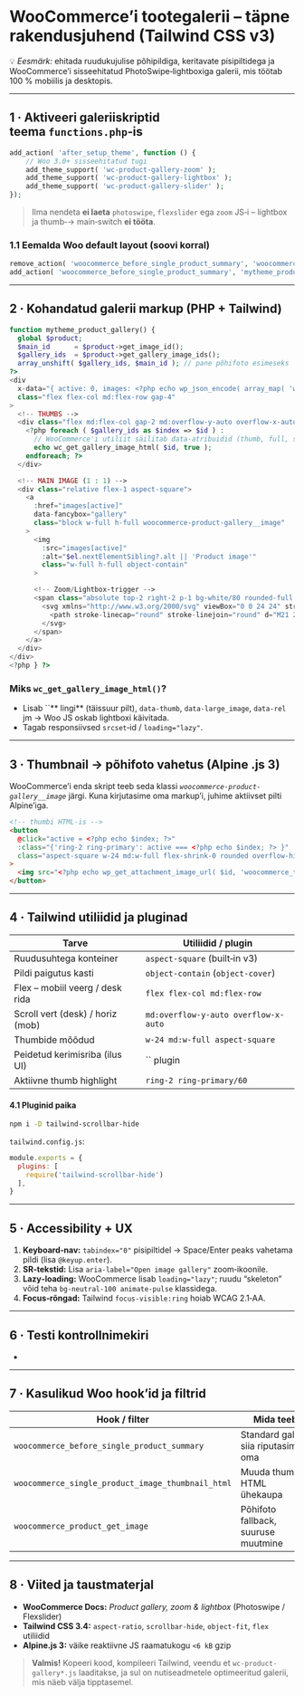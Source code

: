 # WooCommerce’i tootegalerii – **täpne rakendusjuhend** (Tailwind CSS v3)

💡 *Eesmärk:* ehitada ruudukujulise põhipildiga, keritavate pisipiltidega ja WooCommerce’i sisseehitatud PhotoSwipe‑lightboxiga galerii, mis töötab 100 % mobiilis ja desktopis.

---

## 1 · Aktiveeri galeriiskriptid teema `functions.php`‑is

```php
add_action( 'after_setup_theme', function () {
    // Woo 3.0+ sisseehitatud tugi
    add_theme_support( 'wc-product-gallery-zoom' );
    add_theme_support( 'wc-product-gallery-lightbox' );
    add_theme_support( 'wc-product-gallery-slider' );
});
```

> Ilma nendeta **ei laeta** `photoswipe`, `flexslider` ega `zoom` JS‑i – lightbox ja thumb‑→ main‑switch **ei tööta**.

### 1.1 Eemalda Woo default layout (soovi korral)

```php
remove_action( 'woocommerce_before_single_product_summary', 'woocommerce_show_product_images', 20 );
add_action( 'woocommerce_before_single_product_summary', 'mytheme_product_gallery', 20 );
```

---

## 2 · Kohandatud galerii markup (PHP + Tailwind)

```php
function mytheme_product_gallery() {
  global $product;
  $main_id      = $product->get_image_id();
  $gallery_ids  = $product->get_gallery_image_ids();
  array_unshift( $gallery_ids, $main_id ); // pane põhifoto esimeseks
?>
<div
  x-data="{ active: 0, images: <?php echo wp_json_encode( array_map( 'wp_get_attachment_url', $gallery_ids ) ); ?> }"
  class="flex flex-col md:flex-row gap-4"
>
  <!-- THUMBS -->
  <div class="flex md:flex-col gap-2 md:overflow-y-auto overflow-x-auto md:h-full flex-shrink-0 w-full md:w-24 scrollbar-hide">
    <?php foreach ( $gallery_ids as $index => $id ) :
      // WooCommerce'i utiliit säilitab data‑atribuidid (thumb, full, srcset)
      echo wc_get_gallery_image_html( $id, true );
    endforeach; ?>
  </div>

  <!-- MAIN IMAGE (1 : 1) -->
  <div class="relative flex-1 aspect-square">
    <a
      :href="images[active]"                      
      data-fancybox="gallery"                   
      class="block w-full h-full woocommerce-product-gallery__image"
    >
      <img
        :src="images[active]"
        :alt="$el.nextElementSibling?.alt || 'Product image'"
        class="w-full h-full object-contain"
      >

      <!-- Zoom/Lightbox‑trigger -->
      <span class="absolute top-2 right-2 p-1 bg-white/80 rounded-full shadow cursor-zoom-in">
        <svg xmlns="http://www.w3.org/2000/svg" viewBox="0 0 24 24" stroke-width="1.5" stroke="currentColor" class="w-5 h-5">
          <path stroke-linecap="round" stroke-linejoin="round" d="M21 21l-4.35-4.35m2.35-5.15a7 7 0 11-14 0 7 7 0 0114 0z" />
        </svg>
      </span>
    </a>
  </div>
</div>
<?php } ?>
```

### Miks `wc_get_gallery_image_html()`?

- Lisab ``** lingi** (täissuur pilt), `data-thumb`, `data-large_image`, `data-rel` jm → Woo JS oskab lightboxi käivitada.
- Tagab responsiivsed `srcset`‑id / `loading="lazy"`.

---

## 3 · Thumbnail → põhifoto vahetus (Alpine .js 3)

WooCommerce’i enda skript teeb seda klassi *`woocommerce-product-gallery__image`* järgi. Kuna kirjutasime oma markup’i, juhime aktiivset pilti Alpine’iga.

```html
<!-- thumbi HTML‑is -->
<button
  @click="active = <?php echo $index; ?>"
  :class="{'ring-2 ring-primary': active === <?php echo $index; ?> }"
  class="aspect-square w-24 md:w-full flex-shrink-0 rounded overflow-hidden focus:outline-none"
>
  <img src="<?php echo wp_get_attachment_image_url( $id, 'woocommerce_thumbnail' ); ?>" class="w-full h-full object-cover" />
</button>
```

---

## 4 · Tailwind utiliidid ja pluginad

| Tarve                            | Utiliidid / plugin                   |
| -------------------------------- | ------------------------------------ |
| Ruudusuhtega konteiner           | `aspect-square` (built‑in v3)        |
| Pildi paigutus kasti             | `object-contain` (`object-cover`)    |
| Flex – mobiil veerg / desk rida  | `flex flex-col md:flex-row`          |
| Scroll vert (desk) / horiz (mob) | `md:overflow-y-auto overflow-x-auto` |
| Thumbide mõõdud                  | `w-24 md:w-full aspect-square`       |
| Peidetud kerimisriba (ilus UI)   | `` plugin                            |
| Aktiivne thumb highlight         | `ring-2 ring-primary/60`             |

#### 4.1 Pluginid paika

```bash
npm i -D tailwind-scrollbar-hide
```

`tailwind.config.js`:

```js
module.exports = {
  plugins: [
    require('tailwind-scrollbar-hide')
  ],
}
```

---

## 5 · Accessibility + UX

1. **Keyboard‑nav:** `tabindex="0"` pisipiltidel → Space/Enter peaks vahetama pildi (lisa `@keyup.enter`).
2. **SR‑tekstid:** Lisa `aria-label="Open image gallery"` zoom‑ikoonile.
3. **Lazy‑loading:** WooCommerce lisab `loading="lazy"`; ruudu “skeleton” võid teha `bg-neutral-100 animate-pulse` klassidega.
4. **Focus‑rõngad:** Tailwind `focus-visible:ring` hoiab WCAG 2.1‐AA.

---

## 6 · Testi kontrollnimekiri

-

---

## 7 · Kasulikud Woo hook’id ja filtrid

| Hook / filter                                     | Mida teeb                             |
| ------------------------------------------------- | ------------------------------------- |
| `woocommerce_before_single_product_summary`       | Standard galerii; siia riputasime oma |
| `woocommerce_single_product_image_thumbnail_html` | Muuda thumbi HTML ühekaupa            |
| `woocommerce_product_get_image`                   | Põhifoto fallback, suuruse muutmine   |

---

## 8 · Viited ja taustmaterjal

- **WooCommerce Docs:** *Product gallery, zoom & lightbox* (Photoswipe / Flexslider)
- **Tailwind CSS 3.4:** `aspect-ratio`, `scrollbar-hide`, `object-fit`, `flex` utiliidid
- **Alpine.js 3:** väike reaktiivne JS raamatukogu `<6 kB` gzip

> **Valmis!** Kopeeri kood, kompileeri Tailwind, veendu et `wc-product-gallery*.js` laaditakse, ja sul on nutiseadmetele optimeeritud galerii, mis näeb välja tipptasemel.

